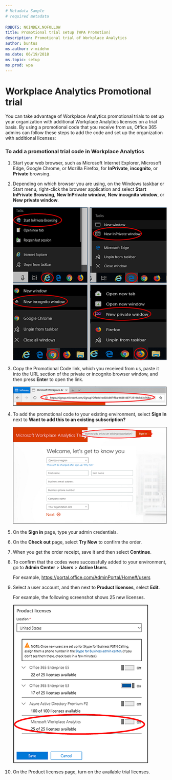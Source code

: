 ```yaml
---
# Metadata Sample
# required metadata

ROBOTS: NOINDEX,NOFOLLOW
title: Promotional trial setup (WPA Promotion)
description: Promotional trial of Workplace Analytics 
author: buntus
ms.author: v-midehm
ms.date: 06/19/2018
ms.topic: setup
ms.prod: wpa
---
```


# Workplace Analytics Promotional trial

You can take advantage of Workplace Analytics promotional trials to set up your organization with additional Workplace Analytics licenses on a trial basis. By using a promotional code that you receive from us, Office 365 admins can follow these steps to add the code and set up the organization with additional licenses:

### To add a promotional trial code in Workplace Analytics

1. Start your web browser, such as Microsoft Internet Explorer, Microsoft Edge, Google Chrome, or Mozilla Firefox, for **InPrivate**, **incognito**, or **Private** browsing.

2. Depending on which browser you are using, on the Windows taskbar or Start menu, right-click the browser application and select **Start InPrivate Browsing**, **New InPrivate window**, **New incognito window**, or **New private window**.
  
   ![InPrivate Browsing](../Images/new-inprivate-window.png)  
  
3. Copy the Promotional Code link, which you received from us, paste it into the URL section of the private or incognito browser window, and then press **Enter** to open the link.

   ![Promotional code link](../Images/promo-code.png)  

4. To add the promotional code to your existing environment, select **Sign In** next to **Want to add this to an existing subscription?**

   ![Promotional code sign-in](../Images/sign-in.png)

5. On the **Sign in** page, type your admin credentials.
6. On the **Check out** page, select **Try Now** to confirm the order.
7. When you get the order receipt, save it and then select **Continue**.
8. To confirm that the codes were successfully added to your environment, go to **Admin Center** > **Users** > **Active Users**.

   For example,  https://portal.office.com/AdminPortal/Home#/users

9. Select a user account, and then next to **Product licenses**, select **Edit**.

   For example, the following screenshot shows 25 new licenses.

   ![Promotional licenses](../Images/promo-licenses.png)  

10. On the Product licenses page, turn on the available trial licenses.
